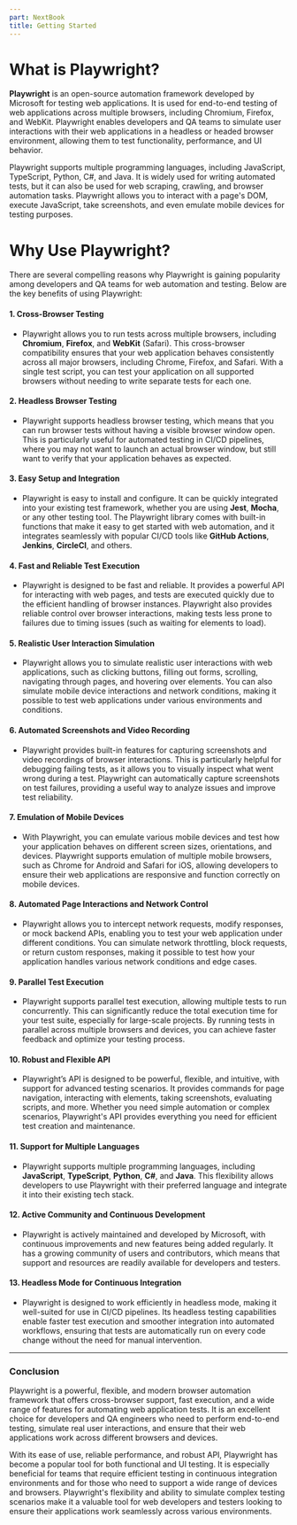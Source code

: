 ```yaml
---
part: NextBook
title: Getting Started
---
```

# What is Playwright?

**Playwright** is an open-source automation framework developed by Microsoft for testing web applications. It is used for end-to-end testing of web applications across multiple browsers, including Chromium, Firefox, and WebKit. Playwright enables developers and QA teams to simulate user interactions with their web applications in a headless or headed browser environment, allowing them to test functionality, performance, and UI behavior.

Playwright supports multiple programming languages, including JavaScript, TypeScript, Python, C#, and Java. It is widely used for writing automated tests, but it can also be used for web scraping, crawling, and browser automation tasks. Playwright allows you to interact with a page's DOM, execute JavaScript, take screenshots, and even emulate mobile devices for testing purposes.

# Why Use Playwright?

There are several compelling reasons why Playwright is gaining popularity among developers and QA teams for web automation and testing. Below are the key benefits of using Playwright:

#### 1. **Cross-Browser Testing**

- Playwright allows you to run tests across multiple browsers, including **Chromium**, **Firefox**, and **WebKit** (Safari). This cross-browser compatibility ensures that your web application behaves consistently across all major browsers, including Chrome, Firefox, and Safari. With a single test script, you can test your application on all supported browsers without needing to write separate tests for each one.

#### 2. **Headless Browser Testing**

- Playwright supports headless browser testing, which means that you can run browser tests without having a visible browser window open. This is particularly useful for automated testing in CI/CD pipelines, where you may not want to launch an actual browser window, but still want to verify that your application behaves as expected.

#### 3. **Easy Setup and Integration**

- Playwright is easy to install and configure. It can be quickly integrated into your existing test framework, whether you are using **Jest**, **Mocha**, or any other testing tool. The Playwright library comes with built-in functions that make it easy to get started with web automation, and it integrates seamlessly with popular CI/CD tools like **GitHub Actions**, **Jenkins**, **CircleCI**, and others.

#### 4. **Fast and Reliable Test Execution**

- Playwright is designed to be fast and reliable. It provides a powerful API for interacting with web pages, and tests are executed quickly due to the efficient handling of browser instances. Playwright also provides reliable control over browser interactions, making tests less prone to failures due to timing issues (such as waiting for elements to load).

#### 5. **Realistic User Interaction Simulation**

- Playwright allows you to simulate realistic user interactions with web applications, such as clicking buttons, filling out forms, scrolling, navigating through pages, and hovering over elements. You can also simulate mobile device interactions and network conditions, making it possible to test web applications under various environments and conditions.

#### 6. **Automated Screenshots and Video Recording**

- Playwright provides built-in features for capturing screenshots and video recordings of browser interactions. This is particularly helpful for debugging failing tests, as it allows you to visually inspect what went wrong during a test. Playwright can automatically capture screenshots on test failures, providing a useful way to analyze issues and improve test reliability.

#### 7. **Emulation of Mobile Devices**

- With Playwright, you can emulate various mobile devices and test how your application behaves on different screen sizes, orientations, and devices. Playwright supports emulation of multiple mobile browsers, such as Chrome for Android and Safari for iOS, allowing developers to ensure their web applications are responsive and function correctly on mobile devices.

#### 8. **Automated Page Interactions and Network Control**

- Playwright allows you to intercept network requests, modify responses, or mock backend APIs, enabling you to test your web application under different conditions. You can simulate network throttling, block requests, or return custom responses, making it possible to test how your application handles various network conditions and edge cases.

#### 9. **Parallel Test Execution**

- Playwright supports parallel test execution, allowing multiple tests to run concurrently. This can significantly reduce the total execution time for your test suite, especially for large-scale projects. By running tests in parallel across multiple browsers and devices, you can achieve faster feedback and optimize your testing process.

#### 10. **Robust and Flexible API**

- Playwright’s API is designed to be powerful, flexible, and intuitive, with support for advanced testing scenarios. It provides commands for page navigation, interacting with elements, taking screenshots, evaluating scripts, and more. Whether you need simple automation or complex scenarios, Playwright's API provides everything you need for efficient test creation and maintenance.

#### 11. **Support for Multiple Languages**

- Playwright supports multiple programming languages, including **JavaScript**, **TypeScript**, **Python**, **C#**, and **Java**. This flexibility allows developers to use Playwright with their preferred language and integrate it into their existing tech stack.

#### 12. **Active Community and Continuous Development**

- Playwright is actively maintained and developed by Microsoft, with continuous improvements and new features being added regularly. It has a growing community of users and contributors, which means that support and resources are readily available for developers and testers.

#### 13. **Headless Mode for Continuous Integration**

- Playwright is designed to work efficiently in headless mode, making it well-suited for use in CI/CD pipelines. Its headless testing capabilities enable faster test execution and smoother integration into automated workflows, ensuring that tests are automatically run on every code change without the need for manual intervention.

---

### Conclusion

Playwright is a powerful, flexible, and modern browser automation framework that offers cross-browser support, fast execution, and a wide range of features for automating web application tests. It is an excellent choice for developers and QA engineers who need to perform end-to-end testing, simulate real user interactions, and ensure that their web applications work across different browsers and devices.

With its ease of use, reliable performance, and robust API, Playwright has become a popular tool for both functional and UI testing. It is especially beneficial for teams that require efficient testing in continuous integration environments and for those who need to support a wide range of devices and browsers. Playwright's flexibility and ability to simulate complex testing scenarios make it a valuable tool for web developers and testers looking to ensure their applications work seamlessly across various environments.
